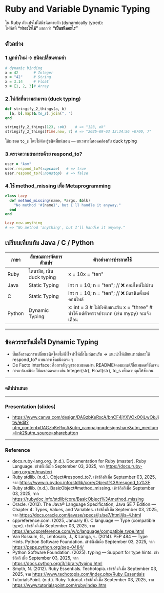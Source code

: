 # Ruby and Variable Dynamic Typing
ใน Ruby ตัวแปรไม่ได้มีชนิดตายตัว (dynamically typed):  
โฟกัสที่ **“ทำอะไรได้”** มากกว่า **“เป็นชนิดอะไร”**
## ตัวอย่าง
### 1.ผูกค่าใหม่ → ชนิดเปลี่ยนตามค่า

```ruby
# dynamic binding
x = 42       # Integer
x = "42"     # String
x = 3.14     # Float
x = [1, 2, 3]# Array
```
### 2.โฟกัสที่ความสามารถ (duck typing)

```ruby
def stringify_2_things(a, b)
  [a, b].map(&:to_s).join(", ")
end

stringify_2_things(123, :ok)    # => "123, ok"
stringify_2_things(Time.now, 7) # => "2025-09-03 12:34:56 +0700, 7"
```
ใช้เมธอด `to_s` โดยไม่ต้องรู้ชนิดที่แน่นอน — แนวทางนี้สอดคล้องกับ duck typing
### 3.ตรวจความสามารถด้วย respond_to?
```ruby
user = "Aom"
user.respond_to?(:upcase)   # => true
user.respond_to?(:nonstop)  # => false
```
### 4.ใช้ method_missing เพื่อ Metaprogramming
```ruby
class Lazy
  def method_missing(name, *args, &blk)
    "No method '#{name}', but I'll handle it anyway."
  end
end

Lazy.new.anything
# => "No method 'anything', but I'll handle it anyway."
```
## เปรียบเทียบกับ Java / C / Python
| ภาษา   | ลักษณะการจัดการตัวแปร                 | ตัวอย่างการประกาศใช้                 |
|--------|------------------------------------|--------------------------------------|
| Ruby   | ไดนามิก, เน้น duck typing           | x = 10x = "ten"|
| Java   | Static Typing    | int n = 10;   n = "ten";  // ❌ คอมไพล์ไม่ผ่าน   |
| C      | Static Typing    | int n = 10;    n = "ten";  // ❌ ผิดชนิดตั้งแต่คอมไพล์  |
| Python | Dynamic Typing   | x: int = 3     # ไม่บังคับขณะรัน  x = "three"  # ทำได้ แต่ตัวตรวจประเภท (เช่น mypy) จะแจ้งเตือน      |
------------
## ข้อควรระวังเมื่อใช้ Dynamic Typing
- บั๊กเล็ดรอด:การเปลี่ยนชนิดโดยไม่ตั้งใจทำให้บั๊กโผล่ตอนรัน → แนะนำให้เขียนเทสต์และใช้ respond_to? แทนการเช็คชนิดตรง ๆ
- De Facto Interface: สื่อสารสัญญาของเมธอดผ่าน README/คอมเมนต์/ชื่อเมธอดที่ชัดเจน
- การแปลงชนิด: ใช้เมธอดครอบ เช่น Integer(str), Float(str), to_s เพื่อควบคุมให้ชัดเจน
-----
### คลิปนำเสนอ
-----
### Presentation (slides)
- https://www.canva.com/design/DAGzbKeRxcA/bnCF4jYXVOxO0iLwOkJjtw/edit?utm_content=DAGzbKeRxcA&utm_campaign=designshare&utm_medium=link2&utm_source=sharebutton
-----
### Reference 
- docs.ruby-lang.org. (n.d.). Documentation for Ruby (master). Ruby Language.
เข้าข้ถึงถึเมื่อ September 03, 2025, จาก https://docs.ruby-lang.org/en/master/
- Ruby stdlib. (n.d.). Object#respond_to?. เข้าข้ถึงถึเมื่อ September 03, 2025, จาก
https://www.rubydoc.info/stdlib/core/Object%3Arespond_to%3F
- Ruby stdlib. (n.d.). BasicObject#method_missing. เข้าข้ถึงถึเมื่อ September 03,
2025, จาก https://rubydoc.info/stdlib/core/BasicObject%3Amethod_missing
- Oracle. (2013). The Java® Language Specification, Java SE 7 Edition —
Chapter 4: Types, Values, and Variables. เข้าข้ถึงถึเมื่อ September 03, 2025, จาก
https://docs.oracle.com/javase/specs/jls/se7/html/jls-4.html
- cppreference.com. (2025, January 8). C language — Type (compatible type).
เข้าข้ถึงถึเมื่อ September 03, 2025, จาก
https://en.cppreference.com/w/c/language/compatible_type.html
- Van Rossum, G., Lehtosalo, J., & Langa, Ł. (2014). PEP 484 — Type Hints.
Python Software Foundation. เข้าข้ถึงถึเมื่อ September 03, 2025, จาก
https://peps.python.org/pep-0484/
- Python Software Foundation. (2025). typing — Support for type hints. เข้าข้ถึงถึ
เมื่อ September 03, 2025, จาก https://docs.python.org/3/library/typing.html
- Smyth, N. (2012). Ruby Essentials. Techotopia. เข้าข้ถึงถึเมื่อ September 03, 2025,
จาก https://www.techotopia.com/index.php/Ruby_Essentials
- TutorialsPoint. (n.d.). Ruby Tutorial. เข้าข้ถึงถึเมื่อ September 03, 2025, จาก
https://www.tutorialspoint.com/ruby/index.htm
